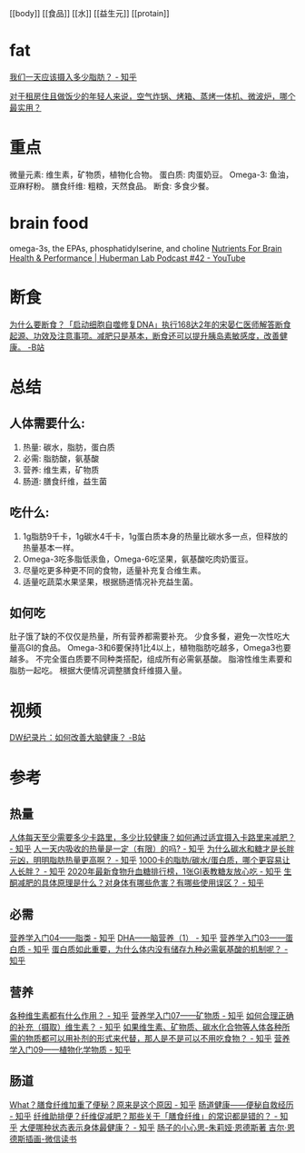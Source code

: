 [[body]]
[[食品]]
[[水]]
[[益生元]]
[[protain]]
# fat
[我们一天应该摄入多少脂肪？ - 知乎](https://zhuanlan.zhihu.com/p/44042672)

[对于租房住且做饭少的年轻人来说，空气炸锅、烤箱、蒸烤一体机、微波炉，哪个最实用？](https://www.zhihu.com/question/515562533)
# 重点
微量元素: 维生素，矿物质，植物化合物。
蛋白质: 肉蛋奶豆。
Omega-3: 鱼油，亚麻籽粉。
膳食纤维: 粗粮，天然食品。
断食: 多食少餐。
# brain food
omega-3s, the EPAs, phosphatidylserine, and choline
[Nutrients For Brain Health & Performance | Huberman Lab Podcast #42 - YouTube](https://www.youtube.com/watch?v=E7W4OQfJWdw)

# 断食
[为什么要断食？「启动细胞自噬修复DNA」执行168达2年的宋晏仁医师解答断食起源、功效及注意事项。减肥只是基本，断食还可以提升胰岛素敏感度，改善健康。 -B站](https://www.bilibili.com/video/BV1QK4y1L7Dp)

# 总结
## 人体需要什么:
1. 热量: 碳水，脂肪，蛋白质
2. 必需: 脂肪酸，氨基酸
3. 营养: 维生素，矿物质
4. 肠道: 膳食纤维，益生菌
## 吃什么:
1. 1g脂肪9千卡，1g碳水4千卡，1g蛋白质本身的热量比碳水多一点，但释放的热量基本一样。
2. Omega-3吃多脂低汞鱼，Omega-6吃坚果，氨基酸吃肉奶蛋豆。
3. 尽量吃更多种更不同的食物，适量补充复合维生素。
4. 适量吃蔬菜水果坚果，根据肠道情况补充益生菌。
## 如何吃
肚子饿了缺的不仅仅是热量，所有营养都需要补充。
少食多餐，避免一次性吃大量高GI的食品。
Omega-3和6要保持1比4以上，植物脂肪吃越多，Omega3也要越多。
不完全蛋白质要不同种类搭配，组成所有必需氨基酸。
脂溶性维生素要和脂肪一起吃。
根据大便情况调整膳食纤维摄入量。
# 视频
[DW纪录片：如何改善大脑健康？ -B站](https://www.bilibili.com/video/BV1hV411a7Bo/)

# 参考
## 热量
[人体每天至少需要多少卡路里，多少比较健康？如何通过适宜摄入卡路里来减肥？ - 知乎](https://www.zhihu.com/question/21379172)
[人一天内吸收的热量是一定（有限）的吗? - 知乎](https://www.zhihu.com/question/370332603)
[为什么碳水和糖才是长胖元凶，明明脂肪热量更高啊？ - 知乎](https://www.zhihu.com/question/406770433)
[1000卡的脂肪/碳水/蛋白质，哪个更容易让人长胖？ - 知乎](https://www.zhihu.com/question/382822919)
[2020年最新食物升血糖排行榜，1张GI表教糖友放心吃 - 知乎](https://zhuanlan.zhihu.com/p/212466896)
[生酮减肥的具体原理是什么？对身体有哪些危害？有哪些使用误区？ - 知乎](https://www.zhihu.com/question/27788996)
## 必需
[营养学入门04——脂类 - 知乎](https://zhuanlan.zhihu.com/p/115779838)
[DHA——脑营养（1） - 知乎](https://zhuanlan.zhihu.com/p/33275613)
[营养学入门03——蛋白质 - 知乎](https://zhuanlan.zhihu.com/p/113551392)
[蛋白质如此重要，为什么体内没有储存九种必需氨基酸的机制呢？ - 知乎](https://www.zhihu.com/question/58433345)
## 营养
[各种维生素都有什么作用？ - 知乎](https://www.zhihu.com/question/65385697)
[营养学入门07——矿物质 - 知乎](https://zhuanlan.zhihu.com/p/129239983)
[如何合理正确的补充（摄取）维生素？ - 知乎](https://www.zhihu.com/question/19810891)
[如果维生素、矿物质、碳水化合物等人体各种所需的物质都可以用补剂的形式来代替，那人是不是可以不用吃食物？ - 知乎](https://www.zhihu.com/question/27024400)
[营养学入门09——植物化学物质 - 知乎](https://zhuanlan.zhihu.com/p/135940536)
## 肠道
[What？膳食纤维加重了便秘？原来是这个原因 - 知乎](https://zhuanlan.zhihu.com/p/138657664)
[肠道健康——便秘自救经历 - 知乎](https://zhuanlan.zhihu.com/p/78238742)
[纤维助排便？纤维促减肥？那些关于「膳食纤维」的常识都是错的？ - 知乎](https://zhuanlan.zhihu.com/p/25647544)
[大便哪种状态表示身体最健康？ - 知乎](https://www.zhihu.com/question/21665404)
[肠子的小心思-朱莉娅·恩德斯著 吉尔·恩德斯插画-微信读书](https://weread.qq.com/web/reader/12d32a505d07d812de2b051)
